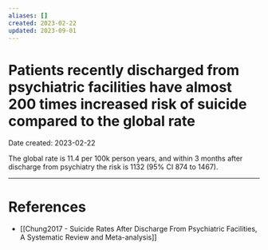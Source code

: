 ```yaml
---
aliases: []
created: 2023-02-22
updated: 2023-09-01
---
```


# Patients recently discharged from psychiatric facilities have almost 200 times increased risk of suicide compared to the global rate
Date created: 2023-02-22

The global rate is 11.4 per 100k person years, and within 3 months after discharge from psychiatry the risk is 1132 (95% CI 874 to 1467).

---
# References
* [[Chung2017 - Suicide Rates After Discharge From Psychiatric Facilities, A Systematic Review and Meta-analysis]]